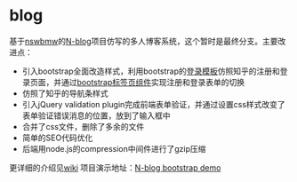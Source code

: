 # blog
基于[nswbmw](https://github.com/nswbmw)的[N-blog](https://github.com/nswbmw/N-blog)项目仿写的多人博客系统，这个暂时是最终分支。主要改进点：
* 引入bootstrap全面改造样式，利用bootstrap的[登录模板](http://v3.bootcss.com/examples/signin/)仿照知乎的注册和登录页面，并通过[bootstrap标签页组件](http://v3.bootcss.com/components/#nav-tabs)实现注册和登录表单的切换
* 仿照了知乎的导航条样式
* 引入jQuery validation plugin完成前端表单验证，并通过设置css样式改变了表单验证错误消息的位置，放到了输入框中
* 合并了css文件，删除了多余的文件
* 简单的SEO代码优化
* 后端用node.js的compression中间件进行了gzip压缩

更详细的介绍见[wiki](https://github.com/seed-fe/blog/wiki)
项目演示地址：[N-blog bootstrap demo](https://demo-bootstrap-blog.herokuapp.com/)
